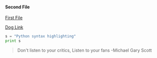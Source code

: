 #### Second File 

[First File](README.md)

[Dog Link](https://www.google.com/imgres?imgurl=https%3A%2F%2Fimg.huffingtonpost.com%2Fasset%2F5b7fdeab1900001d035028dc.jpeg%3Fcache%3Dsixpwrbb1s%26ops%3D1910_1000&imgrefurl=https%3A%2F%2Fwww.huffingtonpost.com%2Fentry%2Fsnoot-challenge-dogs-twitter-trend_us_5b7fdaeae4b072951511f7fb&docid=rvdvPddCaH9_9M&tbnid=Em0U67E7zup4VM%3A&vet=10ahUKEwjzxaSEv5vgAhUBjoMKHemjD4QQMwhxKAUwBQ..i&w=1910&h=1000&bih=917&biw=1904&q=dog&ved=0ahUKEwjzxaSEv5vgAhUBjoMKHemjD4QQMwhxKAUwBQ&iact=mrc&uact=8)

```python
s = "Python syntax highlighting"
print s
```
> Don't listen to your critics,
> Listen to your fans
> -Michael Gary Scott
